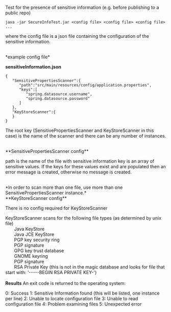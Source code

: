 Test for the presence of sensitive information (e.g. before publishing to a public repo)

```java -jar SecureInfoTest.jar <config file> <config file> <config file> ...```

where the config file is a json file containing the configuration of the sensitive information.

<br>
*example config file*

**sensitiveInformation.json**
```
{
   "SensitivePropertiesScanner":{
      "path":"src/main/resources/config/application.properties",
      "keys":[
         "spring.datasource.username",
         "spring.datasource.password"
      ]
   },
   "KeyStoreScanner":{
   }
}
```
The root key (SensitivePropertiesScanner and KeyStoreScanner in this case) is the name of the scanner and there can be any number of instances.

<br>
**SensitivePropertiesScanner config**

path is the name of the file with sensitive information
key is an array of sensitive values.  If the keys for these values exist and are populated then an error message is created, otherwise no message is created.

<br>
*In order to scan more than one file, use more than one SensitivePropertiesScanner instance.*

<br>
**KeyStoreScanner config**

There is no config required for KeyStoreScanner

KeyStoreScanner scans for the following file types (as determined by unix file)<br>
&nbsp;&nbsp;&nbsp;&nbsp;&nbsp;&nbsp; Java KeyStore <br>
&nbsp;&nbsp;&nbsp;&nbsp;&nbsp;&nbsp; Java JCE KeyStore <br>
&nbsp;&nbsp;&nbsp;&nbsp;&nbsp;&nbsp; PGP key security ring <br>
&nbsp;&nbsp;&nbsp;&nbsp;&nbsp;&nbsp; PGP signature <br>
&nbsp;&nbsp;&nbsp;&nbsp;&nbsp;&nbsp; GPG key trust database <br>
&nbsp;&nbsp;&nbsp;&nbsp;&nbsp;&nbsp; GNOME keyring <br>
&nbsp;&nbsp;&nbsp;&nbsp;&nbsp;&nbsp; PGP signature <br>
&nbsp;&nbsp;&nbsp;&nbsp;&nbsp;&nbsp; RSA Private Key (this is not in the magic database and looks for file that start with: '-----BEGIN RSA PRIVATE KEY-') <br>
<br>
**Results**
An exit code is returned to the operating system:

0: Success
1: Sensitive Information found (this will be listed, one instance per line)
2: Unable to locate configuration file
3: Unable to read configuration file
4: Problem examining files
5: Unexpected error
